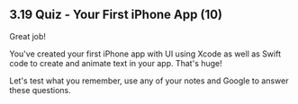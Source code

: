 ## 3.19 Quiz - Your First iPhone App (10) ##

Great job!

You've created your first iPhone app with UI using Xcode as well as Swift code to create and animate text in your app. That's huge!

Let's test what you remember, use any of your notes and Google to answer these questions.
